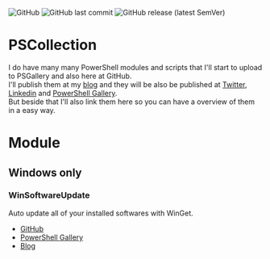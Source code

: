 ![GitHub](https://img.shields.io/github/license/rstolpe/PSCollection?style=plastic) ![GitHub last commit](https://img.shields.io/github/last-commit/rstolpe/PSCollection?style=plastic) ![GitHub release (latest SemVer)](https://img.shields.io/github/v/release/rstolpe/PSCollection?sort=semver&style=plastic)  
  
# PSCollection
I do have many many PowerShell modules and scripts that I'll start to upload to PSGallery and also here at GitHub.  
I'll publish them at my [blog](https://stolpe.io) and they will be also be published at [Twitter](https://twitter.com/rstolpes), [Linkedin](https://www.linkedin.com/in/rstolpe/) and [PowerShell Gallery](https://www.powershellgallery.com/profiles/rstolpe).  
But beside that I'll also link them here so you can have a overview of them in a easy way.  
  
# Module
## Windows only
### WinSoftwareUpdate
Auto update all of your installed softwares with WinGet.
* [GitHub](https://github.com/rstolpe/WinSoftwareUpdate)
* [PowerShell Gallery](https://www.powershellgallery.com/packages/WinSoftwareUpdate)
* [Blog](https://stolpe.io/lets-auto-update-our-windows-softwares-with-powershell/)
